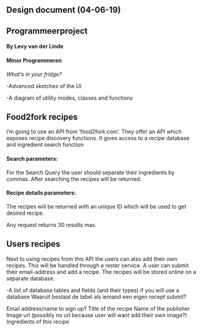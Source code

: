 ## Design document (04-06-19)
## Programmeerproject
#### By Levy van der Linde
#### Minor Programmeren

*What’s in your fridge?*

-Advanced sketches of the UI



-A diagram of utility modes, classes and functions




## Food2fork recipes
I’m going to use an API from ‘food2fork.com’. They offer an API which exposes recipe discovery functions. 
It gives access to a recipe database and ingredient search function

#### Search parameters:
For the Search Query the user should separate their ingredients by commas. After searching the recipes will be returned. 

#### Recipe details parameters:
The recipes will be returned with an unique ID which will be used to get desired recipe.

Any request returns 30 results max.

## Users recipes
Next to using recipes from this API the users can also add their own recipes. This will be handled through a rester service. A user can submit their email-address and add a recipe. The recipes will be stored online on a separate database. 




-A list of database tables and fields (and their types) if you will use a database
Waaruit bestaat de tabel als iemand een eigen recept submit?

Email address/name to sign up?
Title of the recipe
Name of the publisher
Image url (possibly no url because user will want add their own image?)
Ingredients of this recipe





